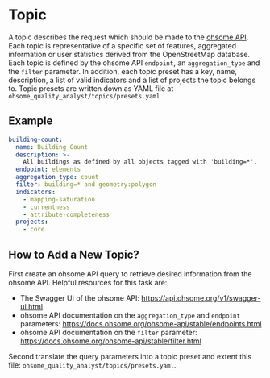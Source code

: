 # Topic

A topic describes the request which should be made to the [ohsome API](https://api.ohsome.org). Each topic is representative of a specific set of features, aggregated information or user statistics derived from the OpenStreetMap database. Each topic is defined by the ohsome API `endpoint`, an `aggregation_type` and the `filter` parameter. In addition, each topic preset has a key, name, description, a list of valid indicators and a list of projects the topic belongs to. Topic presets are written down as YAML file at `ohsome_quality_analyst/topics/presets.yaml`

## Example

```yaml
building-count:
  name: Building Count
  description: >-
    All buildings as defined by all objects tagged with 'building=*'.
  endpoint: elements
  aggregation_type: count
  filter: building=* and geometry:polygon
  indicators:
    - mapping-saturation
    - currentness
    - attribute-completeness
  projects:
    - core
```

## How to Add a New Topic?

First create an ohsome API query to retrieve desired information from the ohsome API. Helpful resources for this task are:
- The Swagger UI of the ohsome API:
  https://api.ohsome.org/v1/swagger-ui.html
- ohsome API documentation on the `aggregation_type` and `endpoint` parameters: 
  https://docs.ohsome.org/ohsome-api/stable/endpoints.html
- ohsome API documentation on the `filter` parameter:
  https://docs.ohsome.org/ohsome-api/stable/filter.html

Second translate the query parameters into a topic preset and extent this file:
`ohsome_quality_analyst/topics/presets.yaml`.
